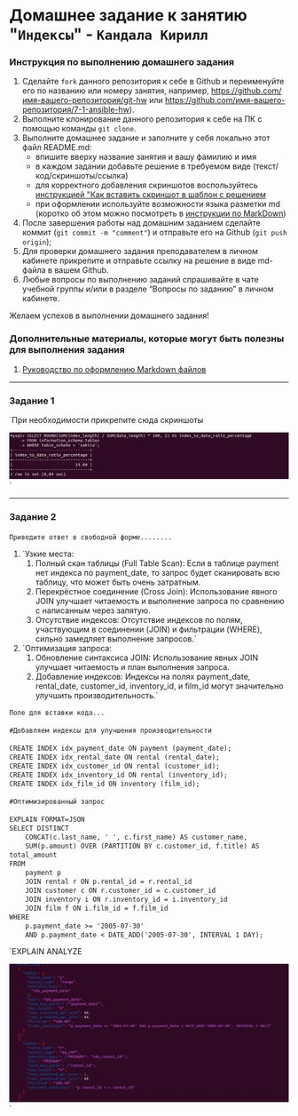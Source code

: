 # Домашнее задание к занятию "`Индексы`" - `Кандала Кирилл`


### Инструкция по выполнению домашнего задания

   1. Сделайте `fork` данного репозитория к себе в Github и переименуйте его по названию или номеру занятия, например, https://github.com/имя-вашего-репозитория/git-hw или  https://github.com/имя-вашего-репозитория/7-1-ansible-hw).
   2. Выполните клонирование данного репозитория к себе на ПК с помощью команды `git clone`.
   3. Выполните домашнее задание и заполните у себя локально этот файл README.md:
      - впишите вверху название занятия и вашу фамилию и имя
      - в каждом задании добавьте решение в требуемом виде (текст/код/скриншоты/ссылка)
      - для корректного добавления скриншотов воспользуйтесь [инструкцией "Как вставить скриншот в шаблон с решением](https://github.com/netology-code/sys-pattern-homework/blob/main/screen-instruction.md)
      - при оформлении используйте возможности языка разметки md (коротко об этом можно посмотреть в [инструкции  по MarkDown](https://github.com/netology-code/sys-pattern-homework/blob/main/md-instruction.md))
   4. После завершения работы над домашним заданием сделайте коммит (`git commit -m "comment"`) и отправьте его на Github (`git push origin`);
   5. Для проверки домашнего задания преподавателем в личном кабинете прикрепите и отправьте ссылку на решение в виде md-файла в вашем Github.
   6. Любые вопросы по выполнению заданий спрашивайте в чате учебной группы и/или в разделе “Вопросы по заданию” в личном кабинете.
   
Желаем успехов в выполнении домашнего задания!
   
### Дополнительные материалы, которые могут быть полезны для выполнения задания

1. [Руководство по оформлению Markdown файлов](https://gist.github.com/Jekins/2bf2d0638163f1294637#Code)

---

### Задание 1

`При необходимости прикрепитe сюда скриншоты

![Задание 1](https://github.com/wintercomesX/12-05/blob/main/12-05/img/task1.PNG)`


---

### Задание 2

`Приведите ответ в свободной форме........`

1. `Узкие места:
   1. Полный скан таблицы (Full Table Scan): Если в таблице payment нет индекса по payment_date, то запрос будет сканировать всю таблицу, что может быть очень затратным.
   2. Перекрёстное соединение (Cross Join): Использование явного JOIN улучшает читаемость и выполнение запроса по сравнению с написанным через запятую.
   3. Отсутствие индексов: Отсутствие индексов по полям, участвующим в соединении (JOIN) и фильтрации (WHERE), сильно замедляет выполнение запросов.`
2. `Оптимизация запроса:
   1. Обновление синтаксиса JOIN: Использование явных JOIN улучшает читаемость и план выполнения запроса.
   2. Добавление индексов: Индексы на полях payment_date, rental_date, customer_id, inventory_id, и film_id могут значительно улучшить производительность.`

```
Поле для вставки кода...

#Добавляем индексы для улучшения производительности

CREATE INDEX idx_payment_date ON payment (payment_date);
CREATE INDEX idx_rental_date ON rental (rental_date);
CREATE INDEX idx_customer_id ON rental (customer_id);
CREATE INDEX idx_inventory_id ON rental (inventory_id);
CREATE INDEX idx_film_id ON inventory (film_id);

#Оптимизированный запрос

EXPLAIN FORMAT=JSON
SELECT DISTINCT 
    CONCAT(c.last_name, ' ', c.first_name) AS customer_name, 
    SUM(p.amount) OVER (PARTITION BY c.customer_id, f.title) AS total_amount
FROM 
    payment p
    JOIN rental r ON p.rental_id = r.rental_id
    JOIN customer c ON r.customer_id = c.customer_id
    JOIN inventory i ON r.inventory_id = i.inventory_id
    JOIN film f ON i.film_id = f.film_id
WHERE 
    p.payment_date >= '2005-07-30' 
    AND p.payment_date < DATE_ADD('2005-07-30', INTERVAL 1 DAY);

```

`EXPLAIN ANALYZE

![Задание 1](https://github.com/wintercomesX/12-05/blob/main/12-05/img/task2.PNG)`

